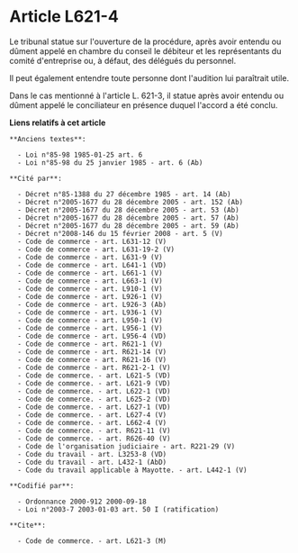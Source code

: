 # Article L621-4

Le tribunal statue sur l'ouverture de la procédure, après avoir entendu ou dûment appelé en chambre du conseil le débiteur et
les représentants du comité d'entreprise ou, à défaut, des délégués du personnel.

Il peut également entendre toute personne dont l'audition lui paraîtrait utile.

Dans le cas mentionné à l'article L. 621-3, il statue après avoir entendu ou dûment appelé le conciliateur en présence duquel
l'accord a été conclu.

**Liens relatifs à cet article**

	**Anciens textes**:

	  - Loi n°85-98 1985-01-25 art. 6
	  - Loi n°85-98 du 25 janvier 1985 - art. 6 (Ab)

	**Cité par**:

	  - Décret n°85-1388 du 27 décembre 1985 - art. 14 (Ab)
	  - Décret n°2005-1677 du 28 décembre 2005 - art. 152 (Ab)
	  - Décret n°2005-1677 du 28 décembre 2005 - art. 53 (Ab)
	  - Décret n°2005-1677 du 28 décembre 2005 - art. 57 (Ab)
	  - Décret n°2005-1677 du 28 décembre 2005 - art. 59 (Ab)
	  - Décret n°2008-146 du 15 février 2008 - art. 5 (V)
	  - Code de commerce - art. L631-12 (V)
	  - Code de commerce - art. L631-19-2 (V)
	  - Code de commerce - art. L631-9 (V)
	  - Code de commerce - art. L641-1 (VD)
	  - Code de commerce - art. L661-1 (V)
	  - Code de commerce - art. L663-1 (V)
	  - Code de commerce - art. L910-1 (V)
	  - Code de commerce - art. L926-1 (V)
	  - Code de commerce - art. L926-3 (Ab)
	  - Code de commerce - art. L936-1 (V)
	  - Code de commerce - art. L950-1 (V)
	  - Code de commerce - art. L956-1 (V)
	  - Code de commerce - art. L956-4 (VD)
	  - Code de commerce - art. R621-1 (V)
	  - Code de commerce - art. R621-14 (V)
	  - Code de commerce - art. R621-16 (V)
	  - Code de commerce - art. R621-2-1 (V)
	  - Code de commerce. - art. L621-5 (VD)
	  - Code de commerce. - art. L621-9 (VD)
	  - Code de commerce. - art. L622-1 (VD)
	  - Code de commerce. - art. L625-2 (VD)
	  - Code de commerce. - art. L627-1 (VD)
	  - Code de commerce. - art. L627-4 (V)
	  - Code de commerce. - art. L662-4 (V)
	  - Code de commerce. - art. R621-11 (V)
	  - Code de commerce. - art. R626-40 (V)
	  - Code de l'organisation judiciaire - art. R221-29 (V)
	  - Code du travail - art. L3253-8 (VD)
	  - Code du travail - art. L432-1 (AbD)
	  - Code du travail applicable à Mayotte. - art. L442-1 (V)

	**Codifié par**:

	  - Ordonnance 2000-912 2000-09-18
	  - Loi n°2003-7 2003-01-03 art. 50 I (ratification)

	**Cite**:

	  - Code de commerce. - art. L621-3 (M)
